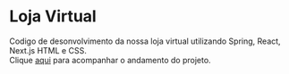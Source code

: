 # Loja Virtual

Codigo de desonvolvimento da nossa loja virtual utilizando Spring, React, Next.js HTML e CSS. <br>
Clique [aqui](https://ailluminathi.github.io/Loja/projeto/paginas/index.html) para acompanhar o andamento do projeto.
